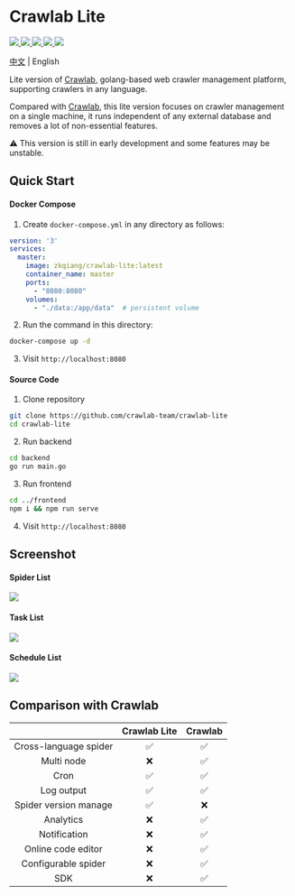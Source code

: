 # Crawlab Lite

<p>
  <a href="https://hub.docker.com/r/zkqiang/crawlab-lite" target="_blank">
    <img src="https://img.shields.io/docker/pulls/zkqiang/crawlab-lite?label=pulls&logo=docker">
  </a>
  <a href="https://github.com/crawlab-team/crawlab-lite/commits/master" target="_blank">
    <img src="https://img.shields.io/github/last-commit/crawlab-team/crawlab-lite.svg">
  </a>
  <a href="https://github.com/crawlab-team/crawlab-lite/issues?q=is%3Aissue+is%3Aopen+label%3Abug" target="_blank">
    <img src="https://img.shields.io/github/issues/crawlab-team/crawlab-lite/bug.svg?label=bugs&color=red">
  </a>
  <a href="https://github.com/crawlab-team/crawlab-lite/issues?q=is%3Aissue+is%3Aopen+label%3Aenhancement" target="_blank">
    <img src="https://img.shields.io/github/issues/crawlab-team/crawlab-lite/enhancement.svg?label=enhancements&color=cyan">
  </a>
  <a href="https://github.com/crawlab-team/crawlab-lite/blob/master/LICENSE" target="_blank">
    <img src="https://img.shields.io/github/license/crawlab-team/crawlab-lite.svg">
  </a>
</p>

[中文](https://github.com/crawlab-team/crawlab-lite/blob/master/README-zh.md) | English

Lite version of [Crawlab](https://github.com/crawlab-team/crawlab), golang-based web crawler management platform, supporting crawlers in any language.

Compared with [Crawlab](https://github.com/crawlab-team/crawlab), this lite version focuses on crawler management on a single machine, it runs independent of any external database and removes a lot of non-essential features.

:warning: This version is still in early development and some features may be unstable.

## Quick Start

#### Docker Compose

1. Create `docker-compose.yml` in any directory as follows:

```yaml
version: '3'
services:
  master:
    image: zkqiang/crawlab-lite:latest
    container_name: master
    ports:
      - "8080:8080"
    volumes:
      - "./data:/app/data"  # persistent volume
```

2. Run the command in this directory:

```bash
docker-compose up -d
```

3. Visit `http://localhost:8080`

#### Source Code

1. Clone repository

```bash
git clone https://github.com/crawlab-team/crawlab-lite
cd crawlab-lite
```

2. Run backend

```bash
cd backend
go run main.go
```

3. Run frontend

```bash
cd ../frontend
npm i && npm run serve
```

4. Visit `http://localhost:8080`

## Screenshot

#### Spider List

![](https://github.com/crawlab-team/crawlab-docs/blob/master/assets/images/lite-spider-list.png)

#### Task List

![](https://github.com/crawlab-team/crawlab-docs/blob/master/assets/images/lite-task-list.png)

#### Schedule List

![](https://github.com/crawlab-team/crawlab-docs/blob/master/assets/images/lite-schedule-list.png)

## Comparison with Crawlab

| | Crawlab Lite | Crawlab |
| :---: | :---: | :---: |
| Cross-language spider | ✅ | ✅ |
| Multi node | ❌ | ✅ |
| Cron | ✅ | ✅ |
| Log output | ✅ | ✅ |
| Spider version manage | ✅ | ❌ |
| Analytics | ❌ | ✅ |
| Notification | ❌ | ✅ |
| Online code editor | ❌ | ✅ |
| Configurable spider | ❌ | ✅ |
| SDK | ❌ | ✅ |
